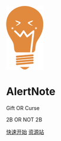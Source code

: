 

![](logo.png)

# AlertNote

Gift OR Curse

2B OR NOT 2B

[快速开始](/zh-cn/)
[资源站](https://msyqgzt.github.io/source/)
